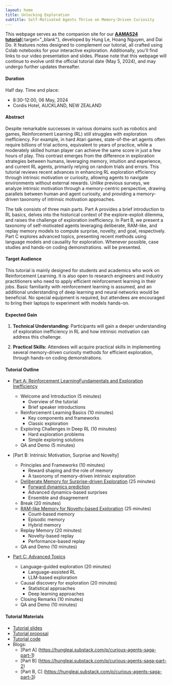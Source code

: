 ```yaml
---
layout: home  
title: Unlocking Exploration 
subtitle: Self-Motivated Agents Thrive on Memory-Driven Curiosity  
---
```



This webpage serves as the companion site for our [**AAMAS24 tutorial**](https://www.aamas2024-conference.auckland.ac.nz/accepted/tutorials/){:target="_blank"}, developed by Hung Le, Hoang Nguyen, and Dai Do. It features notes designed to complement our tutorial, all crafted using Colab notebooks for your interactive exploration. Additionally, you'll find links to our video presentation and slides. Please note that this webpage will continue to evolve until the official tutorial date (May 5, 2024), and may undergo further updates thereafter.

#### Duration

Half day. Time and place: 
- 8:30-12:00, 06 May, 2024
-  Cordis Hotel, AUCKLAND, NEW ZEALAND 

#### Abstract

Despite remarkable successes in various domains such as robotics and games, Reinforcement Learning (RL) still struggles with exploration inefficiency.  For example, in hard Atari games, state-of-the-art agents often require billions of trial actions, equivalent to years of practice, while a moderately skilled human player can achieve the same score in just a few hours of play. This contrast emerges from the difference in exploration strategies between humans, leveraging memory, intuition and experience, and current RL agents, primarily relying on random trials and errors. This tutorial reviews recent advances in enhancing RL exploration efficiency through intrinsic motivation or curiosity, allowing agents to navigate environments without external rewards. Unlike previous surveys, we analyze intrinsic motivation through a memory-centric perspective, drawing parallels between human and agent curiosity, and providing a memory-driven taxonomy of intrinsic motivation approaches.

The talk consists of three main parts. Part A provides a brief introduction to RL basics, delves into the historical context of the explore-exploit dilemma, and raises the challenge of exploration inefficiency. In Part B, we present a taxonomy of self-motivated agents leveraging deliberate, RAM-like, and replay memory models to compute surprise, novelty, and goal, respectively. Part C explores advanced topics, presenting recent methods using language models and causality for exploration. Whenever possible, case studies and hands-on coding demonstrations.
will be presented.

#### Target Audience

This tutorial is mainly designed for students and academics who work on Reinforcement Learning. It is also open to research engineers and industry practitioners who need to apply efficient reinforcement learning in their jobs. Basic familiarity with reinforcement learning is assumed, and an additional understanding of deep learning and neural networks would be beneficial. No special equipment is required, but attendees are encouraged to bring their laptops to experiment with models hands-on.

#### Expected Gain

1. **Technical Understanding:** Participants will gain a deeper understanding of exploration inefficiency in RL and how intrinsic motivation can address this challenge.

2. **Practical Skills:** Attendees will acquire practical skills in implementing several memory-driven curiosity methods for efficient exploration, through hands-on coding demonstrations.

#### Tutorial Outline

- [Part A: Reinforcement LearningFundamentals and Exploration Inefficiency](./parta.md)
  + Welcome and Introduction (5 minutes)
     * Overview of the tutorial
     * Brief speaker introductions
  + Reinforcement Learning Basics (10 minutes)
     * Key components and frameworks
     * Classic exploration 
  + Exploring Challenges in Deep RL (10 minutes)
     * Hard exploration problems
     * Simple exploring solutions 
  + QA and Demo (5 minutes)
  
- [Part B: Intrinsic Motivation, Surprise and Novelty]
  + Principles and Frameworks (10 minutes)
     * Reward shaping and the role of memory
     * A taxonomy of memory-driven intrinsic exploration
  + [Deliberate Memory for Surprise-driven Exploration](./partb_surprise_classic.md) (25 minutes)
     * [Forward dynamics prediction](./partb_surprise_atari.md) 
	 * Advanced dynamics-based surprises
     * Ensemble and disagreement
  + Break (20 minutes)
  + [RAM-like Memory for Novelty-based Exploration](./partb_novelty.md) (25 minutes)
     * Count-based memory 
     * Episodic memory 
	 * Hybrid memory 
  + Replay Memory (20 minutes)
     * Novelty-based replay
     * Performance-based replay 
  + QA and Demo (10 minutes)
  
- [Part C: Advanced Topics](./partc.md)
  + Language-guided exploration (20 minutes)
     * Language-assisted RL 
	 * LLM-based exploration
  + Causal discovery for exploration (20 minutes)
     * Statistical approaches 
	 * Deep learning approaches
  + Closing Remarks (10 minutes)
  + QA and Demo (10 minutes)

#### Tutorial Materials

- [Tutorial slides](https://www.slideshare.net/slideshow/unlocking-exploration-self-motivated-agents-thrive-on-memory-driven-curiosity/268070526)  
- [Tutorial proposal](./main.pdf)
- [Tutorial code](https://github.com/rl-memory-exploration-tutorial/rl-memory-exploration-tutorial.github.io/tree/main/resources/code)
- Blogs:
  + [Part A] (https://hungleai.substack.com/p/curious-agents-saga-part-1)
  + [Part B] (https://hungleai.substack.com/p/curious-agents-saga-part-2)
  + [Part B, C] (https://hungleai.substack.com/p/curious-agents-saga-part-3) 

